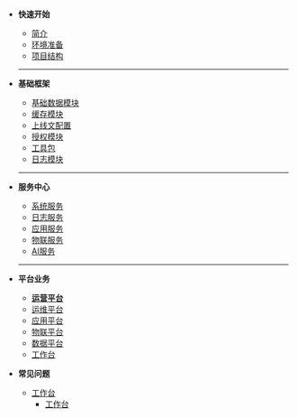 - **快速开始**

  - [简介](/zh-cn/guide.md)
  - [环境准备](/zh-cn/快速开始/环境准备.md)
  - [项目结构](/zh-cn/快速开始/项目结构.md)

  ------

  

- **基础框架**

  - [基础数据模块](/zh-cn/基础框架/基础数据.md)
  - [缓存模块](/zh-cn/基础框架/缓存.md)
  - [上线文配置](/zh-cn/基础框架/上下文.md)
  - [授权模块](/zh-cn/基础框架/授权模块.md)
  - [工具包](/zh-cn/基础框架/工具.md)
  - [日志模块](/zh-cn/基础框架/日志.md)

  ------

  

- **服务中心**

  - [系统服务](/zh-cn/服务中心/系统服务.md)
  - [日志服务](/zh-cn/服务中心/日志服务.md)
  - [应用服务](/zh-cn/服务中心/应用服务.md)
  - [物联服务](/zh-cn/服务中心/物联服务.md)
  - [AI服务](/zh-cn/服务中心/AI服务.md)

  ------

  

- **平台业务**

  - **[运营平台](/zh-cn/平台业务/运营平台.md)**
  - [运维平台](/zh-cn/平台业务/运维平台.md)
  - [应用平台](/zh-cn/平台业务/应用平台.md)
  - [物联平台](/zh-cn/平台业务/物联平台.md)
  - [数据平台](/zh-cn/平台业务/数据平台.md)
  - [工作台](/zh-cn/平台业务/工作台.md)

- **常见问题**

  - [工作台](/zh-cn/平台业务/工作台.md)
    - [工作台](/zh-cn/平台业务/工作台.md)

